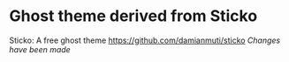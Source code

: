 Ghost theme derived from Sticko
=======



Sticko: A free ghost theme https://github.com/damianmuti/sticko
_Changes have been made_



